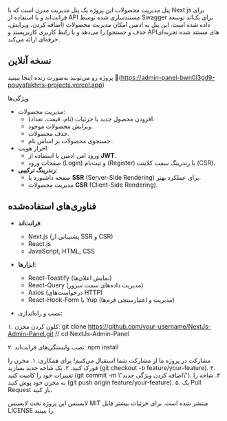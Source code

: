 پنل مدیریت محصولات
این پروژه یک پنل مدیریت مدرن است که با Next js برای فرانت‌اند و با استفاده از API مستندسازی شده توسط Swagger برای بک‌اند توسعه داده شده است. این پنل به ادمین امکان مدیریت محصولات (اضافه کردن، ویرایش، حذف و جستجو) را می‌دهد و با رابط کاربری کاربرپسند و API‌های مستند شده تجربه‌ای حرفه‌ای ارائه می‌کند.

## نسخه آنلاین
پروژه رو می‌تونید به‌صورت زنده اینجا ببینید
🔗(https://admin-panel-bwn0i3gd9-pouyafakhris-projects.vercel.app)

ویژگی‌ها
- مدیریت محصولات:
  - افزودن محصول جدید با جزئیات (نام، قیمت، تعداد).
  - ویرایش محصولات موجود.
  - حذف محصولات.
  - جستجوی محصولات بر اساس نام .
- احراز هویت:
  - ورود امن ادمین با استفاده از **JWT**.
  - صفحات ورود (Login) و ثبت‌نام (Register) با رندرینگ سمت کلاینت (CSR).
- **رندرینگ ترکیبی**:
  - صفحه داشبورد با **SSR** (Server-Side Rendering) برای عملکرد بهتر.
  - مدیریت محصولات **CSR** (Client-Side Rendering).

## فناوری‌های استفاده‌شده
- **فرانت‌اند**:
  - Next.js (پشتیبانی از SSR و CSR)
  - React.js
  - JavaScript, HTML, CSS
- **ابزارها**:
  - React-Toastify (نمایش اعلان‌ها)
  - React-Query (مدیریت داده‌های سمت سرور)
  - Axios (درخواست‌های HTTP)
  - React-Hook-Form با Yup (مدیریت و اعتبارسنجی فرم‌ها)
  
- نصب و راه‌اندازی:

۱. کلون کردن مخزن:
git clone https://github.com/your-username/NextJs-Admin-Panel.git // cd NextJs-Admin-Panel

۲. نصب وابستگی‌های فرانت‌اند: npm install

مشارکت در پروژه
ما از مشارکت شما استقبال می‌کنیم! برای همکاری: ۱. مخزن را فورک کنید. ۲. یک شاخه جدید بسازید (git checkout -b feature/your-feature). ۳. تغییرات خود را کامیت کنید (git commit -m \\\"اضافه کردن ویژگی جدید\\\"). ۴. شاخه را به مخزن خود پوش کنید (git push origin feature/your-feature). ۵. یک Pull Request باز کنید.

لایسنس
این پروژه تحت لایسنس MIT منتشر شده است. برای جزئیات بیشتر فایل LICENSE را ببینید.